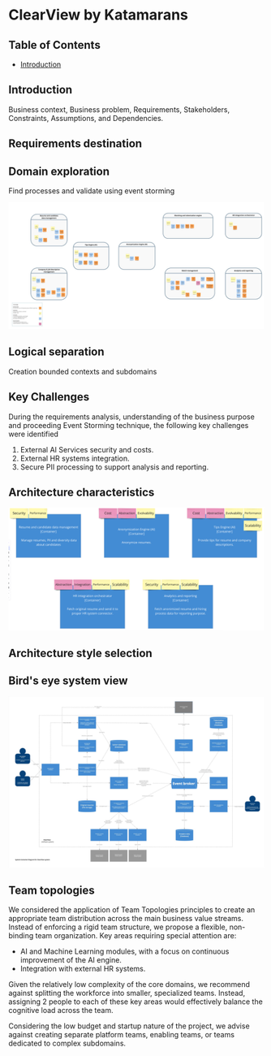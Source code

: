 # ClearView by Katamarans

## Table of Contents

- [Introduction](#introduction)

## Introduction
Business context, Business problem, Requirements, Stakeholders, Constraints, Assumptions, and Dependencies.

## Requirements destination

## Domain exploration
Find processes and validate using event storming

<img src="EventStorming/images/4.jpg">

## Logical separation
Creation bounded contexts and subdomains

## Key Challenges

During the requirements analysis, understanding of the business purpose and proceeding Event Storming technique, the following key challenges were identified
1. External AI Services security and costs.
2. External HR systems integration.
3. Secure PII processing to support analysis and reporting.

## Architecture characteristics

<img src="Architecture/images/picked-characteristics.png">

## Architecture style selection

## Bird's eye system view

<img src="C4/images/C4-L2.jpg">

## Team topologies

We considered the application of Team Topologies principles to create an appropriate team distribution across the main
business value streams. Instead of enforcing a rigid team structure, we propose a flexible, non-binding team
organization. Key areas requiring special attention are:

- AI and Machine Learning modules, with a focus on continuous improvement of the AI engine.
- Integration with external HR systems.

Given the relatively low complexity of the core domains, we recommend against splitting the workforce into smaller,
specialized teams. Instead, assigning 2 people to each of these key areas would effectively balance the cognitive load
across the team.

Considering the low budget and startup nature of the project, we advise against creating separate platform teams,
enabling teams, or teams dedicated to complex subdomains.

 

